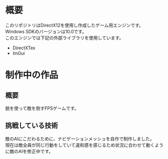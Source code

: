 # 概要
このリポジトリはDirectX12を使用し作成したゲーム用エンジンです。  
Windows SDKのバージョンは10.0です。  
このエンジンでは下記の外部ライブラリを使用しています。  
* DirectXTex
* ImGui

# 制作中の作品
## 概要
銃を使って敵を倒すFPSゲームです。  

## 挑戦している技術
敵のAIにこだわるために、ナビゲーションメッシュを自作で制作しました。  
現在は敵全員が同じ行動をしていて違和感を感じるため状況に合わせて動くように敵のAIを修正中です。
